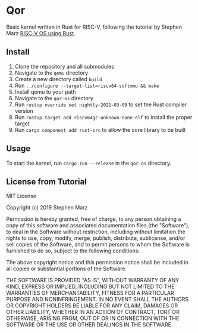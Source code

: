# Qor

Basic kernel written in Rust for RISC-V, following the tutorial by Stephen Marz [RISC-V OS using Rust](https://osblog.stephenmarz.com/index.html).

## Install

1. Clone the repository and all submodules
2. Navigate to the `qemu` directory
3. Create a new directory called `build`
4. Run `../configure --target-list=riscv64-softmmu && make`
5. Install qemu to your path
6. Navigate to the `qor-os` directory
8. Run `rustup override set nightly-2021-03-09` to set the Rust compiler version
9. Run `rustup target add riscv64gc-unknown-none-elf` to install the proper target
10. Run `cargo component add rust-src` to allow the core library to be built

## Usage

To start the kernel, run `cargo run --release` in the `qor-os` directory.

## License from Tutorial

MIT License

Copyright (c) 2019 Stephen Marz

Permission is hereby granted, free of charge, to any person obtaining a copy
of this software and associated documentation files (the "Software"), to deal
in the Software without restriction, including without limitation the rights
to use, copy, modify, merge, publish, distribute, sublicense, and/or sell
copies of the Software, and to permit persons to whom the Software is
furnished to do so, subject to the following conditions:

The above copyright notice and this permission notice shall be included in all
copies or substantial portions of the Software.

THE SOFTWARE IS PROVIDED "AS IS", WITHOUT WARRANTY OF ANY KIND, EXPRESS OR
IMPLIED, INCLUDING BUT NOT LIMITED TO THE WARRANTIES OF MERCHANTABILITY,
FITNESS FOR A PARTICULAR PURPOSE AND NONINFRINGEMENT. IN NO EVENT SHALL THE
AUTHORS OR COPYRIGHT HOLDERS BE LIABLE FOR ANY CLAIM, DAMAGES OR OTHER
LIABILITY, WHETHER IN AN ACTION OF CONTRACT, TORT OR OTHERWISE, ARISING FROM,
OUT OF OR IN CONNECTION WITH THE SOFTWARE OR THE USE OR OTHER DEALINGS IN THE
SOFTWARE.